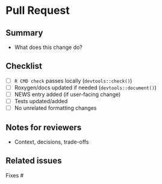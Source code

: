 # Pull Request

## Summary
- What does this change do?

## Checklist
- [ ] `R CMD check` passes locally (`devtools::check()`)
- [ ] Roxygen/docs updated if needed (`devtools::document()`)
- [ ] NEWS entry added (if user-facing change)
- [ ] Tests updated/added
- [ ] No unrelated formatting changes

## Notes for reviewers
- Context, decisions, trade-offs

## Related issues
Fixes #
